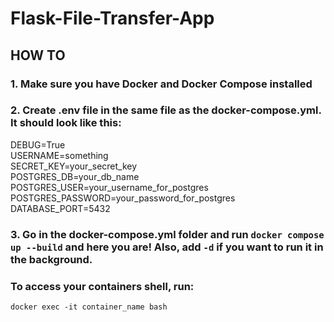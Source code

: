 # Flask-File-Transfer-App

## HOW TO

### 1. Make sure you have Docker and Docker Compose installed
### 2. Create .env file in the same file as the docker-compose.yml. It should look like this:

DEBUG=True \
USERNAME=something \
SECRET_KEY=your_secret_key \
POSTGRES_DB=your_db_name \
POSTGRES_USER=your_username_for_postgres \
POSTGRES_PASSWORD=your_password_for_postgres \
DATABASE_PORT=5432 

### 3. Go in the docker-compose.yml folder and run `docker compose up --build` and here you are! Also, add `-d` if you want to run it in the background.

### To access your containers shell, run:
`docker exec -it container_name bash`
